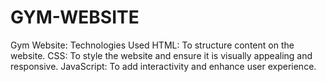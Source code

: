 # GYM-WEBSITE
Gym Website: 
Technologies Used 
HTML: To structure  content on the website. 
CSS: To style the website and ensure it is visually appealing and responsive. 
JavaScript: To add interactivity and enhance user experience.
